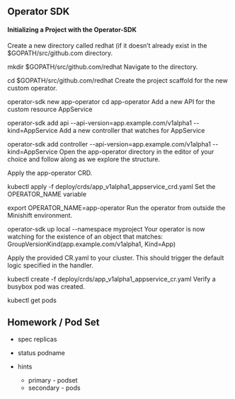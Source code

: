 ## Operator SDK
#### Initializing a Project with the Operator-SDK
Create a new directory called redhat (if it doesn’t already exist in the $GOPATH/src/github.com directory.

mkdir $GOPATH/src/github.com/redhat
Navigate to the directory.

cd $GOPATH/src/github.com/redhat
Create the project scaffold for the new custom operator.

operator-sdk new app-operator
cd app-operator
Add a new API for the custom resource AppService

operator-sdk add api --api-version=app.example.com/v1alpha1 --kind=AppService
Add a new controller that watches for AppService

operator-sdk add controller --api-version=app.example.com/v1alpha1 --kind=AppService
Open the app-operator directory in the editor of your choice and follow along as we explore the structure.

Apply the app-operator CRD.

kubectl apply -f deploy/crds/app_v1alpha1_appservice_crd.yaml
Set the OPERATOR_NAME variable

export OPERATOR_NAME=app-operator
Run the operator from outside the Minishift environment.

operator-sdk up local --namespace myproject
Your operator is now watching for the existence of an object that matches: GroupVersionKind(app.example.com/v1alpha1, Kind=App)

Apply the provided CR.yaml to your cluster. This should trigger the default logic specified in the handler.

kubectl create -f deploy/crds/app_v1alpha1_appservice_cr.yaml
Verify a busybox pod was created.

kubectl get pods

## Homework / Pod Set 

- spec replicas
- status podname

- hints
  - primary - podset
  - secondary - pods